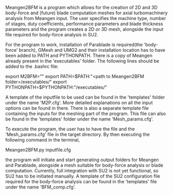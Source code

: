 Meangen2BFM is a program which allows for the creation of 2D and 3D body-force and (future) blade computation meshes for axial turbomachinery analysis from Meangen input. The user specifies the machine type, number of stages, duty coefficients, performance parameters and blade thickness parameters and the program creates a 2D or 3D mesh, alongside the input file required for body-force analysis in SU2. 

For the program to work, installation of Parablade is required(the 'body-force' branch), GMesh and UMG2 and their installation location has to have been added to PATH and PYTHONPATH. There is a copy of Meangen already present in the 'executables' folder. The following lines should be added to the .bashrc file:

export M2BFM="<path to Meangen2BFM folder>"
export PATH=$PATH:"<path to Meangen2BFM folder>/executables/"
export PYTHONPATH=$PYTHONPATH:"<path to Meangen2BFM folder>/executables/"

A template of the inputfile to be used can be found in the 'templates' folder under the name 'M2P.cfg'. More detailed explanations on all the input options can be found in there. There is also a separate template file containing the inputs for the meshing part of the program. This file can also be found in the 'templates' folder under the name 'Mesh_params.cfg'. 

To execute the program, the user has to have the  file and the 'Mesh_params.cfg' file in the target directory. By then executing the following command in the terminal,

Meangen2BFM.py inputfile.cfg

the program will initiate and start generating output folders for Meangen and Parablade, alongside a mesh suitable for body-force analysis or blade computation. Currently, full integration with SU2 is not yet functional, so SU2 has to be initiated manually. A template of the SU2 configuration file required for the body-force analysis can be found in the 'templates' file under the name 'BFM_comp.cfg'. 


